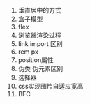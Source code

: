 1. 垂直居中的方式
2. 盒子模型
3. flex
4. 浏览器渲染过程
5. link import 区别
6. rem px
7. position属性
8. 伪类 伪元素区别
9. 选择器
10. css实现图片自适应宽高
11. BFC
